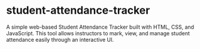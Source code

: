 # student-attendance-tracker
A simple web-based Student Attendance Tracker built with HTML, CSS, and JavaScript. This tool allows instructors to mark, view, and manage student attendance easily through an interactive UI.
